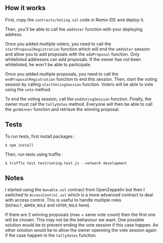 ## How it works

First, copy the `contracts/Voting.sol` code in Remix IDE and deploy it.

Then, you'll be able to call the `addVoter` function with your deploying address.

Once you added multiple voters, you need to call the `startProposalRegistration` function
which will end the `addVoter` session and allow you to add proposals with the `addProposal` function.
Only whitelisted addresses can add proposals. If the owner has not been whitelisted, he won't be able to participate.

Once you added multiple proposals, you need to call the `endProposalRegistration` function to end this session.
Then, start the voting session by calling `startVotingSession` function. Voters will be able to vote using the `vote` method.

To end the voting session, call the `endVotingSession` function. Finally, the owner must call the `tallyVotes` method.
Everyone will then be able to call the `getWinner` function and retrieve the winning proposal.

## Tests

To run tests, first install packages :

```console
$ npm install
```

Then, run tests using truffle :

```console
$ truffle test test/voting.test.js --network development
```

## Notes

I started using the `Ownable.sol` contract from OpenZeppelin but then I switched to `AccessControl.sol`
which is a more advanced contract to deal with access control. This is useful to handle multiple roles (`DEFAULT_ADMIN_ROLE` and `VOTER_ROLE` here).

If there are 2 winning proposals (max + same vote count) then the first one will be chosen. This may not be the behaviour we want.
One possible solution would be to prevent ending the vote session if this case happen.
An other solution would be to allow the owner openning the vote session again if the case happen in the `tallyVotes` function.
